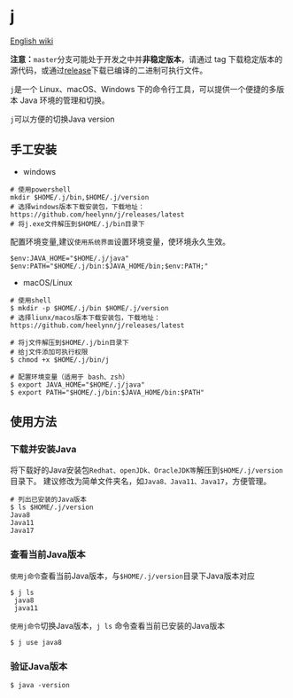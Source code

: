 # j

[English wiki](https://github.com/heelynn/j/blob/main/README.md)

**注意：**`master`分支可能处于开发之中并**非稳定版本**，请通过 tag 下载稳定版本的源代码，或通过[release](https://github.com/heelynn/j/releases)下载已编译的二进制可执行文件。

`j`是一个 Linux、macOS、Windows 下的命令行工具，可以提供一个便捷的多版本 Java 环境的管理和切换。

`j`可以方便的切换Java version

## 手工安装

- windows 
  
 ```shell
 # 使用powershell
 mkdir $HOME/.j/bin,$HOME/.j/version
 # 选择windows版本下载安装包，下载地址：https://github.com/heelynn/j/releases/latest
 # 将j.exe文件解压到$HOME/.j/bin目录下 
 ```
配置环境变量,建议`使用系统界面`设置环境变量，使环境永久生效。
 ```shell
 $env:JAVA_HOME="$HOME/.j/java"
 $env:PATH="$HOME/.j/bin:$JAVA_HOME/bin;$env:PATH;"
 ```

 
- macOS/Linux

 ```shell
 # 使用shell
 $ mkdir -p $HOME/.j/bin $HOME/.j/version
 # 选择liunx/macos版本下载安装包，下载地址：https://github.com/heelynn/j/releases/latest
 
 # 将j文件解压到$HOME/.j/bin目录下 
 # 给j文件添加可执行权限
 $ chmod +x $HOME/.j/bin/j
 
 # 配置环境变量（适用于 bash、zsh）
 $ export JAVA_HOME="$HOME/.j/java"
 $ export PATH="$HOME/.j/bin:$JAVA_HOME/bin:$PATH"
 ```

## 使用方法

### 下载并安装Java
将下载好的Java安装包`Redhat、openJDk、OracleJDK等`解压到`$HOME/.j/version`目录下。
建议修改为简单文件夹名，如`Java8、Java11、Java17`，方便管理。
 ```shell
 # 列出已安装的Java版本
 $ ls $HOME/.j/version
 Java8
 Java11
 Java17
 ```

### 查看当前Java版本
`使用j命令`查看当前Java版本，与`$HOME/.j/version`目录下Java版本对应
 ```shell
 $ j ls
  java8
  java11
 ```

`使用j命令`切换Java版本，`j ls` 命令查看当前已安装的Java版本
 ```shell
 $ j use java8
 ```
### 验证Java版本
 ```shell
 $ java -version
 ```


